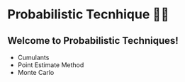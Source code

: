 # Probabilistic Tecnhique :man_scientist:

## Welcome to Probabilistic Techniques!

- Cumulants
- Point Estimate Method
- Monte Carlo
